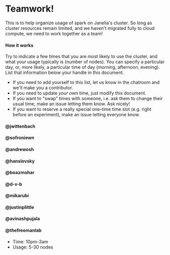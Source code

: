 # Teamwork!

This is to help organize usage of spark on Janelia's cluster. So long as cluster resources remain limited, and we haven't migrated fully to cloud compute, we need to work together as a team!

#### How it works

Try to indicate a few times that you are most likely to use the cluster, and what your usage typically is (number of nodes). You can specify a particular day, or, more likely, a particular time of day (morning, afternoon, evening). List that information below your handle in this document.

- If you need to add yourself to this list, let us know in the chatroom and we'll make you a contributor.
- If you need to update *your own* time, just modify this document.
- If you want to "swap" times with someone, i.e. ask them to change their usual time, make an issue letting them know. Ask nicely!
- If you want to reserve a really special one-time time slot (e.g. right before an experiment), make an issue letting everyone know.


#### @jwittenbach

#### @sofroniewn

#### @andrewosh

#### @hanslovsky

#### @boazmohar

#### @d-v-b

#### @mikarubi

#### @justinplittle

#### @avinashpujala

#### @thefreemanlab
- Time: 10pm-3am
- Usage: 5-30 nodes
